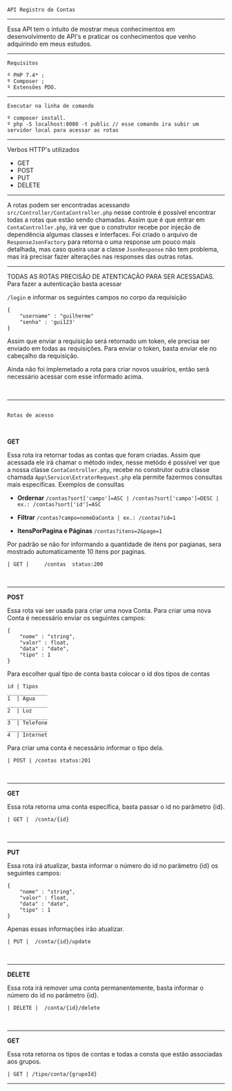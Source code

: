                                                                             API Registro de Contas
<hr>
Essa API tem o intuito de mostrar meus conhecimentos em desenvolvimento de API's e praticar os conhecimentos que venho 
adquirindo em meus estudos.
<hr>

    Requisitos
    
    º PHP 7.4* ;
    º Composer ;
    º Extensões PDO.

<hr>

    Executar na linha de comando
    
    º composer install.
    º php -S localhost:8080 -t public // esse comando ira subir um servidor local para acessar as rotas

<hr>
Verbos HTTP's utilizados
 
 - GET
 - POST
 - PUT
 - DELETE
<hr>

A rotas podem ser encontradas acessando `src/Controller/ContaController.php` nesse controle é possível encontrar
todas a rotas que estão sendo chamadas. Assim que é que entrar em `ContaController.php`, irá ver que o construtor recebe
por injeção de dependência algumas classes e interfaces. Foi criado o arquivo de `ResponseJsonFactory`
para retorna o uma response um pouco mais detalhada, mas caso queira usar a classe `JsonResponse` não tem problema, mas 
irá precisar fazer alterações nas responses das outras rotas.

<hr>

TODAS AS ROTAS PRECISÃO DE ATENTICAÇÃO PARA SER ACESSADAS. Para fazer a autenticação basta acessar

`/login` e informar os seguintes campos no corpo da requisição

    {
        "username" : "guilherme"
        "senha" : 'gui123'
    }

Assim que enviar a requisição será retornado um token, ele precisa ser enviado em todas as requisições.
Para enviar o token, basta enviar ele no cabeçalho da requisição.

Ainda não foi implemetado a rota para criar novos usuários, então será necessário acessar com esse informado acima.

<br>

<hr>


                                                                            Rotas de acesso
<br>

**GET**

Essa rota ira retornar todas as contas que foram criadas. Assim que acessada ele irá chamar o método index,
nesse metódo é possível ver que a nossa classe `ContaController.php`, recebe no construtor outra classe chamada `App\Service\ExtratorRequest.php` 
ela permite fazermos consultas mais específicas. Exemplos de consultas <br>

 -  **Ordernar**  `/contas?sort['campo']=ASC | /contas?sort['campo']=DESC | ex.: /contas?sort['id']=ASC` <br>
   

 - **Filtrar**   `/contas?campo=nomeDaConta | ex.: /contas?id=1`
   

 - **ItensPorPagina e Páginas**  `/contas?itens=2&page=1`
   
Por padrão se não for informando a quantidade de itens por pagianas, sera mostrado automaticamente 10 itens por paginas.


    | GET |     /contas  status:200
    

<br>
<hr>

**POST**

Essa rota vai ser usada para criar uma nova  Conta. Para criar uma nova Conta é necessário enviar os seguintes campos:


    {
        "nome" : "string",
        "valor" : float,
        "data" : "date",
        "tipo" : 1
    }

Para escolher qual tipo de conta basta colocar o id dos tipos de contas

    id | Tipos
    _____________
    1  | Agua
    _____________
    2  | Luz
    _____________
    3  | Telefone
    _____________
    4  | Internet

Para criar uma conta é necessário informar o tipo dela.


    | POST | /contas status:201
<br>
<hr>

**GET**

Essa rota retorna uma conta específica, basta passar o id no parâmetro {id}. 

    | GET |  /conta/{id}

<br>
<hr>

**PUT**

Essa rota irá atualizar, basta informar o número do id no parâmetro {id} os seguintes campos:

    {
        "nome" : "string",
        "valor" : float,
        "data" : "date",
        "tipo" : 1
    }

Apenas essas informações irão atualizar.


    | PUT |  /conta/{id}/update

<br>
<hr>

**DELETE**

Essa rota irá remover uma conta permanentemente, basta informar o número do id no parâmetro {id}.

    | DELETE |  /conta/{id}/delete
<br>
<hr>

**GET**

Essa rota retorna os tipos de contas e todas a consta que estão associadas aos grupos.

    | GET | /tipo/conta/{grupoId}

<hr>

